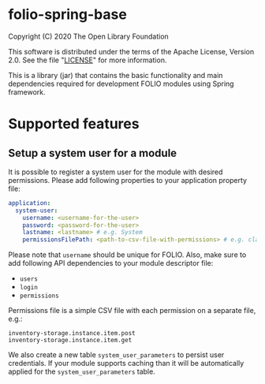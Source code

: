 # folio-spring-base

Copyright (C) 2020 The Open Library Foundation

This software is distributed under the terms of the Apache License,
Version 2.0. See the file "[LICENSE](LICENSE)" for more information.

This is a library (jar) that contains the basic functionality and main dependencies required for development FOLIO modules using Spring framework.

# Supported features

## Setup a system user for a module

It is possible to register a system user for the module with desired permissions.
Please add following properties to your application property file:
```yaml
application:
  system-user:
    username: <username-for-the-user>
    password: <password-for-the-user>
    lastname: <lastname> # e.g. System
    permissionsFilePath: <path-to-csv-file-with-permissions> # e.g. classpath:user-permissions.csv
```

Please note that `username` should be unique for FOLIO. Also, make sure to add following 
API dependencies to your module descriptor file:
* `users`
* `login`
* `permissions`

Permissions file is a simple CSV file with each permission on a separate file, e.g.:
```
inventory-storage.instance.item.post
inventory-storage.instance.item.get
```

We also create a new table `system_user_parameters` to persist user credentials. If your module
supports caching than it will be automatically applied for the `system_user_parameters` table.
